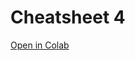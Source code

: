 # Cheatsheet 4

[Open in Colab](https://colab.research.google.com/drive/15vxZqhDXVcqGt-IuR1hwsr5hAyT88WW-?authuser=1#scrollTo=kEoiVc0Mgvi-)
